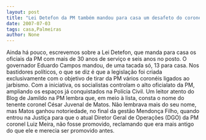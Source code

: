 ```yaml
---
layout: post
title: "Lei Detefon da PM também mandou para casa um desafeto do coronel Meira"
date: 2007-07-03
tags: casa,Palmeiras
author: None
---
```

Ainda h&aacute; pouco, escrevemos sobre a Lei Detefon, que manda para casa os oficiais da PM com mais de 30 anos de servi&ccedil;o e seis anos no posto.
O governador Eduardo Campos mandou, de uma tacada s&oacute;, 13 para casa.
Nos bastidores pol&iacute;ticos, o que se diz &eacute; que a legisla&ccedil;&atilde;o foi criada exclusivamente com o objetivo de tirar da PM v&aacute;rios coron&eacute;is ligados ao jarbismo. Com a iniciativa, os socialistas controlam o alto oficialato da PM, ampliando os espa&ccedil;os j&aacute; conquistados na Pol&iacute;cia Civil.
Um leitor atento do Blog de Jamildo na PM lembra que, em meio &agrave; lista, consta o nome do tenente coronel C&eacute;sar Juvenal de Matos.
N&atilde;o lembrava mais do seu nome, mas Matos ganhou notoriedade, no final da gest&atilde;o Mendon&ccedil;a Filho, quando entrou na Justi&ccedil;a para que o atual Diretor Geral de Opera&ccedil;&otilde;es (DGO) da PM coronel Luiz Meira, n&atilde;o fosse promovido, reclamando que era mais antigo do que ele e merecia ser promovido antes. 